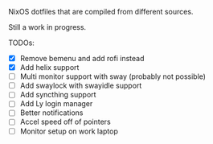 NixOS dotfiles that are compiled from different sources.

Still a work in progress.

TODOs:
- [x] Remove bemenu and add rofi instead
- [x] Add helix support
- [ ] Multi monitor support with sway (probably not possible)
- [ ] Add swaylock with swayidle support
- [ ] Add syncthing support
- [ ] Add Ly login manager
- [ ] Better notifications
- [ ] Accel speed off of pointers
- [ ] Monitor setup on work laptop
